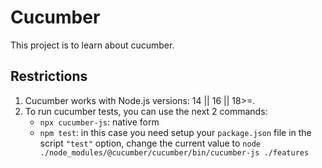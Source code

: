 # Cucumber

This project is to learn about cucumber.

## Restrictions

1. Cucumber works with Node.js versions: 14 || 16 || 18>=.
2. To run cucumber tests, you can use the next 2 commands:
    - `npx cucumber-js`: native form
    - `npm test`: in this case you need setup your `package.json` file in the script `"test"` option, change the current value to `node ./node_modules/@cucumber/cucumber/bin/cucumber-js ./features`
